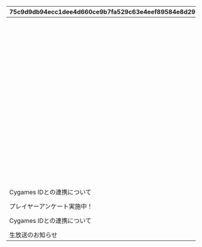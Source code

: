 |75c9d9db94ecc1dee4d660ce9b7fa529c63e4eef89584e8d2931979e1504e18e|e5d3ae224ca5e2ab6414ac5e9a9fa3a455897c6fe14dcee6ec24a46af2187f73|8923361bdc34eac110f1d531024b997eb60f6ac7e756fe4be07392742c502892|06a45cc67268a7820f91c13daa757c9dc774d4b70e258b9c5afe16fe4be09bea|3811b100e541f9119d76501bda281612677c289c48b808eaa452932092563d07|5e63e882e3c9937559caa0accbcb3018b46ad2e27be6e23a308421442c5d40ab|e8d5cb2c681aaa1712d3b555c8e8bca741e6f75efdaad70fb5ba40d94f851fea|
| --- | --- | --- | --- | --- | --- | --- |
||2022/8/14 22:00|https://www.youtube.com/watch?v=P1-wIUSbS-s||2022/8/8 18:00|2022081420|2022/8/14 20:00|
||2022/12/23 12:00|https://youtu.be/MJswZwqB94g||2022/12/8 17:00|2022120817|2022/12/8 17:00|
||2023/2/11 19:30|https://youtu.be/4KJK4_U8lt0||2023/2/11 13:30|2023021113|2023/2/11 13:30|
||2023/2/12 10:00|https://youtu.be/6rsO7sgp0VE||2023/2/11 19:30|2023021119|2023/2/11 19:30|
||2023/2/12 22:00|https://youtu.be/b-vc4MCBzdc||2023/2/12 10:00|2023021210|2023/2/12 10:00|
||2023/8/12 22:10|https://youtube.com/live/HIxUyDMGPto||2023/8/12 20:00|2023081220|2023/8/12 20:00|
||2023/10/22 22:10|https://youtube.com/live/pVOkcT4KsI0||2023/10/22 20:00|2023102221|2023/10/22 20:00|
||2023/12/26 22:00|https://www.youtube.com/@priconne_redive||2023/12/26 18:00|2023122618|2023/12/26 18:00|
||2024/02/11 22:00|https://www.youtube.com/channel/UCiPSajGFI4ja74nYPU1MexA||2024/02/10 15:00|2024021015|2024/02/10 15:00|
||2024/03/09 21:05|https://www.youtube.com/@priconne_redive||2024/03/09 12:00|2024030912|2024/03/09 12:00|
||2024/04/27 22:30|https://youtube.com/live/q4nmwdceWik||2024/04/27 10:00|2024042710|2024/04/27 10:00|
||2024/08/10 23:00|https://youtube.com/live/zWczosxSvVE||2024/08/10 19:00|2024081019|2024/08/10 19:00|
||2024/08/22 22:00|https://youtube.com/live/Qp9pJyTIHE4||2024/08/22 19:00|2024082219|2024/08/22 19:00|
||2024/12/26 22:00|https://www.youtube.com/@priconne_redive/streams||2024/12/26 19:00|2024122619|2024/12/26 19:00|
||2025/02/09 22:00|https://www.youtube.com/@priconne_redive||2025/02/08 15:00|2025020815|2025/02/08 15:00|
||2025/04/14 23:59|https://questant.jp/q/9Z3V1IG9||2025/04/08 12:00|2025040812|2025/04/08 12:00|
||2025/04/26 21:00|https://youtu.be/hTkgDQ67Ylo||2025/04/26 18:00|2025042618|2025/04/26 18:00|
|Cygames IDとの連携について|2025/06/16 14:00|https://cygames.com/games/priconne/guide/?utm_source=priconne&utm_medium=app&utm_campaign=mypage_banner|Cygames IDへ|2025/04/30 12:00|2025043012|2025/04/30 12:00|
|プレイヤーアンケート実施中！|2025/07/01 00:00|https://questant.jp/q/YMHKMIS6|アンケートへ|2025/06/16 15:00|2025061615|2025/06/16 15:00|
|Cygames IDとの連携について|2025/07/15 14:29|https://cygames.com/games/priconne/guide/?utm_source=priconne&utm_medium=app&utm_campaign=mypage_banner|Cygames IDへ|2025/07/10 11:30|2025071012|2025/07/10 11:30|
|生放送のお知らせ|2025/08/09 23:59|https://youtube.com/live/mfSAnJABuOU|配信ページへ|2025/08/09 12:00|2025080912|2025/08/09 12:00|